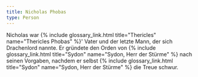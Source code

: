 ```yaml
---
title: Nicholas Phobas
type: Person
---
```


Nicholas war {% include glossary_link.html title="Thericles" name="Thericles Phobas" %}' Vater und der letzte Mann, der sich Drachenlord nannte. Er gründete den Orden von {% include glossary_link.html title="Sydon" name="Sydon, Herr der Stürme" %} nach seinen Vorgaben, nachdem er selbst {% include glossary_link.html title="Sydon" name="Sydon, Herr der Stürme" %} die Treue schwur.
